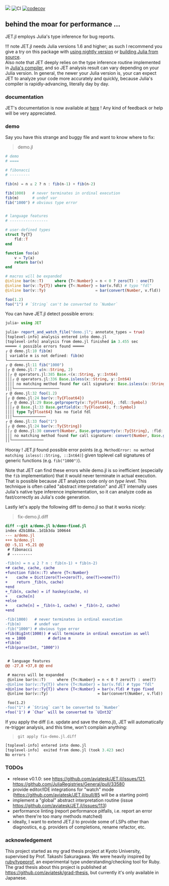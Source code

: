 [![](https://img.shields.io/badge/docs-dev-blue.svg)](https://aviatesk.github.io/JET.jl/dev/)
![CI](https://github.com/aviatesk/JET.jl/workflows/CI/badge.svg)
[![codecov](https://codecov.io/gh/aviatesk/JET.jl/branch/master/graph/badge.svg)](https://codecov.io/gh/aviatesk/JET.jl)

## behind the moar for performance ...

JET.jl employs Julia's type inference for bug reports.

!!! note
    JET.jl needs Julia versions 1.6 and higher;
    as such I recommend you give a try on this package with [using nightly version](https://julialang.org/downloads/nightlies/)
    or [building Julia from source](https://github.com/JuliaLang/julia). \
    Also note that JET deeply relies on the type inference routine implemented in [Julia's compiler](https://github.com/JuliaLang/julia/tree/master/base/compiler),
    and so JET analysis result can vary depending on your Julia version.
    In general, the newer your Julia version is, your can expect JET to analyze your code more accurately and quickly,
    because Julia's compiler is rapidly-advancing, literally day by day.


### documentation

JET's documentation is now available at [here](https://aviatesk.github.io/JET.jl/dev/) !
Any kind of feedback or help will be very appreciated.


### demo

Say you have this strange and buggy file and want to know where to fix:

> demo.jl

```julia
# demo
# ====

# fibonacci
# ---------

fib(n) = n ≤ 2 ? n : fib(n-1) + fib(n-2)

fib(1000)   # never terminates in ordinal execution
fib(m)      # undef var
fib("1000") # obvious type error


# language features
# -----------------

# user-defined types
struct Ty{T}
    fld::T
end

function foo(a)
    v = Ty(a)
    return bar(v)
end

# macros will be expanded
@inline bar(n::T)     where {T<:Number} = n < 0 ? zero(T) : one(T)
@inline bar(v::Ty{T}) where {T<:Number} = bar(v.fdl) # typo "fdl"
@inline bar(v::Ty)                      = bar(convert(Number, v.fld))

foo(1.2)
foo("1") # `String` can't be converted to `Number`
```

You can have JET.jl detect possible errors:

```julia
julia> using JET

julia> report_and_watch_file("demo.jl"; annotate_types = true)
[toplevel-info] analysis entered into demo.jl
[toplevel-info] analysis from demo.jl finished in 3.455 sec
═════ 4 possible errors found ═════
┌ @ demo.jl:10 fib(m)
│ variable m is not defined: fib(m)
└──────────────
┌ @ demo.jl:11 fib("1000")
│┌ @ demo.jl:7 ≤(n::String, 2)
││┌ @ operators.jl:385 Base.<(x::String, y::Int64)
│││┌ @ operators.jl:336 Base.isless(x::String, y::Int64)
││││ no matching method found for call signature: Base.isless(x::String, y::Int64)
│││└────────────────────
┌ @ demo.jl:32 foo(1.2)
│┌ @ demo.jl:24 bar(v::Ty{Float64})
││┌ @ demo.jl:29 Base.getproperty(v::Ty{Float64}, :fdl::Symbol)
│││┌ @ Base.jl:33 Base.getfield(x::Ty{Float64}, f::Symbol)
││││ type Ty{Float64} has no field fdl
│││└──────────────
┌ @ demo.jl:33 foo("1")
│┌ @ demo.jl:24 bar(v::Ty{String})
││┌ @ demo.jl:30 convert(Number, Base.getproperty(v::Ty{String}, :fld::Symbol)::String)
│││ no matching method found for call signature: convert(Number, Base.getproperty(v::Ty{String}, :fld::Symbol)::String)
││└──────────────
```

Hooray !
JET.jl found possible error points (e.g. `MethodError: no method matching isless(::String, ::Int64)`) given toplevel call signatures of generic functions (e.g. `fib("1000")`).

Note that JET can find these errors while demo.jl is so inefficient (especially the `fib` implementation) that it would never terminate in actual execution.
That is possible because JET analyzes code only on _type level_.
This technique is often called "abstract interpretation" and JET internally uses Julia's native type inference implementation, so it can analyze code as fast/correctly as Julia's code generation.

Lastly let's apply the following diff to demo.jl so that it works nicely:

> fix-demo.jl.diff

```diff
diff --git a/demo.jl b/demo-fixed.jl
index d2b188a..1d1b3da 100644
--- a/demo.jl
+++ b/demo.jl
@@ -5,11 +5,21 @@
 # fibonacci
 # ---------

-fib(n) = n ≤ 2 ? n : fib(n-1) + fib(n-2)
+# cache, cache, cache
+function fib(n::T) where {T<:Number}
+    cache = Dict(zero(T)=>zero(T), one(T)=>one(T))
+    return _fib(n, cache)
+end
+_fib(n, cache) = if haskey(cache, n)
+    cache[n]
+else
+    cache[n] = _fib(n-1, cache) + _fib(n-2, cache)
+end

-fib(1000)   # never terminates in ordinal execution
-fib(m)      # undef var
-fib("1000") # obvious type error
+fib(BigInt(1000)) # will terminate in ordinal execution as well
+m = 1000          # define m
+fib(m)
+fib(parse(Int, "1000"))


 # language features
@@ -27,8 +37,8 @@ end

 # macros will be expanded
 @inline bar(n::T)     where {T<:Number} = n < 0 ? zero(T) : one(T)
-@inline bar(v::Ty{T}) where {T<:Number} = bar(v.fdl) # typo "fdl"
+@inline bar(v::Ty{T}) where {T<:Number} = bar(v.fld) # typo fixed
 @inline bar(v::Ty)                      = bar(convert(Number, v.fld))

 foo(1.2)
-foo("1") # `String` can't be converted to `Number`
+foo('1') # `Char` will be converted to `UInt32`
```

If you apply the diff (i.e. update and save the demo.jl), JET will automatically re-trigger analysis, and this time, won't complain anything:

> `git apply fix-demo.jl.diff`

```julia
[toplevel-info] entered into demo.jl
[toplevel-info]  exited from demo.jl (took 3.423 sec)
No errors !
```


### TODOs

- release v0.1.0: see <https://github.com/aviatesk/JET.jl/issues/121>, <https://github.com/JuliaRegistries/General/pull/33580>
- provide editor/IDE integrations for "watch" mode (<https://github.com/aviatesk/JET.jl/pull/85> will be a starting point)
- implement a "global" abstract interpretation routine (issue <https://github.com/aviatesk/JET.jl/issues/113>)
- performance linting (report performance pitfalls, i.e. report an error when there're too many methods matched)
- ideally, I want to extend JET.jl to provide some of LSPs other than diagnostics, e.g. providers of completions, rename refactor, etc.


### acknowledgement

This project started as my grad thesis project at Kyoto University, supervised by Prof. Takashi Sakuragawa.
We were heavily inspired by [ruby/typeprof](https://github.com/ruby/typeprof), an experimental type understanding/checking tool for Ruby.
The grad thesis about this project is published at <https://github.com/aviatesk/grad-thesis>, but currently it's only available in Japanese.
